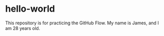 # hello-world
This repository is for practicing the GitHub Flow.
My name is James, and I am 28 years old.
